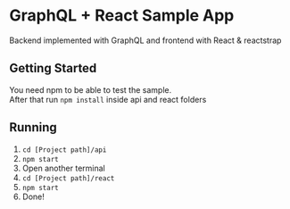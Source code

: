 # GraphQL + React Sample App

Backend implemented with GraphQL and frontend with React & reactstrap
## Getting Started

You need npm to be able to test the sample.  
After that run ```npm install``` inside api and react folders

## Running
1. ```cd [Project path]/api```
2. ```npm start```
3. Open another terminal
4. ```cd [Project path]/react```
5. ```npm start```
6. Done!
